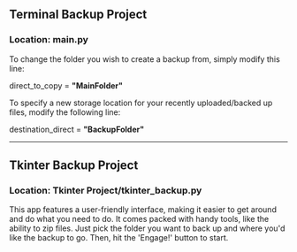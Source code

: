 ## Terminal Backup Project
### Location: main.py

To change the folder you wish to create a backup from, simply modify this line: 

direct_to_copy = **"MainFolder"**

To specify a new storage location for your recently uploaded/backed up files, modify the following line:

 destination_direct = **"BackupFolder"**

----

## Tkinter Backup Project
### Location: Tkinter Project/tkinter_backup.py

This app features a user-friendly interface, making it easier to get around and do what you need to do. It comes packed with handy tools, like the ability to zip files. Just pick the folder you want to back up and where you'd like the backup to go. Then, hit the 'Engage!' button to start.

